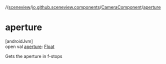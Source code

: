//[sceneview](../../../index.md)/[io.github.sceneview.components](../index.md)/[CameraComponent](index.md)/[aperture](aperture.md)

# aperture

[androidJvm]\
open val [aperture](aperture.md): [Float](https://kotlinlang.org/api/latest/jvm/stdlib/kotlin/-float/index.html)

Gets the aperture in f-stops
